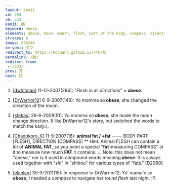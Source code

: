 ```yaml
---
layout: kanji
v4: 494
v6: 533
kanji: 肪
keyword: obese
elements: obese, moon, month, flesh, part of the body, compass, direction
strokes: 8
image: E882AA
on-yomi: ボウ
redirect_to: https://hochanh.github.io/rtk/肪
permalink: /肪/
redirect_from:
 - /533/
prev: 芳
next: 訪
---
```


1) [<a href="http://kanji.koohii.com/profile/dwhitman">dwhitman</a>] 11-12-2007(286): &quot;<em>Flesh</em> in all <em>directions</em>&quot; =<strong> obese</strong>.

2) [<a href="http://kanji.koohii.com/profile/DrWarrior12">DrWarrior12</a>] 6-9-2007(149): Yo momma so<strong> obese</strong>, she changed the direction of the moon.

3) [<a href="http://kanji.koohii.com/profile/sfekas">sfekas</a>] 28-6-2008(51): Yo momma so<strong> obese</strong>, she made the moon change direction. (I like DrWarrior12&#039;s story, but switched the words to match the kanji.).

4) [<a href="http://kanji.koohii.com/profile/Chadokoro_K">Chadokoro_K</a>] 11-9-2007(16): <strong>animal fat / +fat</strong> ----- BODY PART [FLESH], DIRECTION [COMPASS] ** Hint: Animal FLESH can contain a lot of <strong>ANIMAL FAT</strong>, so you point a special &quot;<strong>fat</strong>-measuring COMPASS&quot; at it to measure how much <strong>FAT</strong> it contains. ... Note: this does not mean &quot;obese,&quot; nor is it used in compound words meaning<strong> obese</strong>. It is always used together with &quot;shi&quot; in &quot;shibou&quot; for various types of &quot;fats.&quot; [D2060].

5) [<a href="http://kanji.koohii.com/profile/elanlan">elanlan</a>] 30-3-2011(15): In response to DrWarrior12: Yo&#039; mama&#039;s so<strong> obese</strong>, I needed a <em>compass</em> to navigate her round <em>flesh</em> last night. :P.

